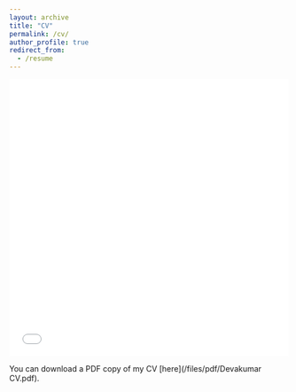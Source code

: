 ```yaml
---
layout: archive
title: "CV"
permalink: /cv/
author_profile: true
redirect_from:
  - /resume
---
```


<iframe src="/assets/pdf/Devakumar CV.pdf" width="100%" height="500" frameborder="no" border="0" marginwidth="0" marginheight="0"></iframe>

You can download a PDF copy of my CV [here](/files/pdf/Devakumar CV.pdf).

